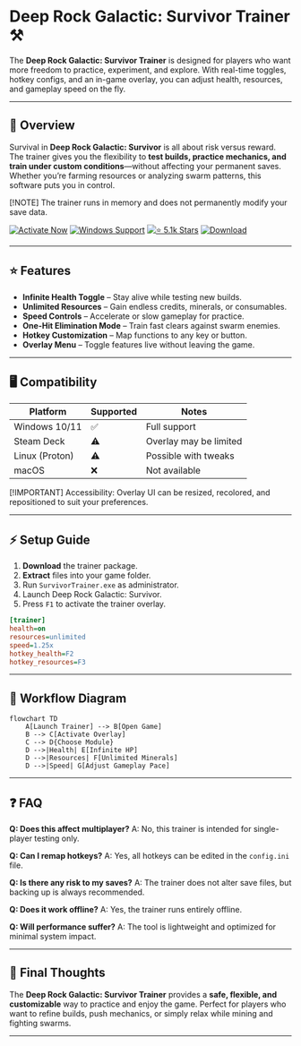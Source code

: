 # Deep Rock Galactic: Survivor Trainer ⚒️

The **Deep Rock Galactic: Survivor Trainer** is designed for players who want more freedom to practice, experiment, and explore. With real-time toggles, hotkey configs, and an in-game overlay, you can adjust health, resources, and gameplay speed on the fly.

---

## 📝 Overview

Survival in **Deep Rock Galactic: Survivor** is all about risk versus reward. The trainer gives you the flexibility to **test builds, practice mechanics, and train under custom conditions**—without affecting your permanent saves. Whether you’re farming resources or analyzing swarm patterns, this software puts you in control.

\[!NOTE]
The trainer runs in memory and does not permanently modify your save data.

[![Activate Now](https://img.shields.io/badge/Activate%20Now-orange?style=for-the-badge\&logo=rocket)](#)
[![Windows Support](https://img.shields.io/badge/Windows-10%2F11-blue?style=for-the-badge\&logo=windows)](#)
[![⭐️ 5.1k Stars](https://img.shields.io/badge/⭐️%205.1k-Stars-yellow?style=for-the-badge\&logo=github)](#)
[![Download](https://img.shields.io/badge/Download-Latest-green?style=for-the-badge\&logo=github)](#)


---

## ⭐ Features

* **Infinite Health Toggle** – Stay alive while testing new builds.
* **Unlimited Resources** – Gain endless credits, minerals, or consumables.
* **Speed Controls** – Accelerate or slow gameplay for practice.
* **One-Hit Elimination Mode** – Train fast clears against swarm enemies.
* **Hotkey Customization** – Map functions to any key or button.
* **Overlay Menu** – Toggle features live without leaving the game.

---

## 🖥 Compatibility

| Platform       | Supported | Notes                  |
| -------------- | --------- | ---------------------- |
| Windows 10/11  | ✅         | Full support           |
| Steam Deck     | ⚠️        | Overlay may be limited |
| Linux (Proton) | ⚠️        | Possible with tweaks   |
| macOS          | ❌         | Not available          |

\[!IMPORTANT]
Accessibility: Overlay UI can be resized, recolored, and repositioned to suit your preferences.

---

## ⚡ Setup Guide

1. **Download** the trainer package.
2. **Extract** files into your game folder.
3. Run `SurvivorTrainer.exe` as administrator.
4. Launch Deep Rock Galactic: Survivor.
5. Press `F1` to activate the trainer overlay.

```ini
[trainer]
health=on
resources=unlimited
speed=1.25x
hotkey_health=F2
hotkey_resources=F3
```

---

## 🔄 Workflow Diagram

```mermaid
flowchart TD
    A[Launch Trainer] --> B[Open Game]
    B --> C[Activate Overlay]
    C --> D{Choose Module}
    D -->|Health| E[Infinite HP]
    D -->|Resources| F[Unlimited Minerals]
    D -->|Speed| G[Adjust Gameplay Pace]
```

---

## ❓ FAQ

**Q: Does this affect multiplayer?**
A: No, this trainer is intended for single-player testing only.

**Q: Can I remap hotkeys?**
A: Yes, all hotkeys can be edited in the `config.ini` file.

**Q: Is there any risk to my saves?**
A: The trainer does not alter save files, but backing up is always recommended.

**Q: Does it work offline?**
A: Yes, the trainer runs entirely offline.

**Q: Will performance suffer?**
A: The tool is lightweight and optimized for minimal system impact.

---

## 🚀 Final Thoughts

The **Deep Rock Galactic: Survivor Trainer** provides a **safe, flexible, and customizable** way to practice and enjoy the game. Perfect for players who want to refine builds, push mechanics, or simply relax while mining and fighting swarms.

---
